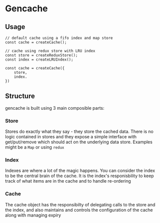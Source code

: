 # Gencache

## Usage

```
// default cache using a fifo index and map store
const cache = createCache();

// cache using redux store with LRU index
const store = createReduxStore();
const index = createLRUIndex();

const cache = createCache({
    store,
    index.
})
```

## Structure

gencache is built using 3 main composible parts:

### Store

Stores do exactly what they say - they store the cached data. There is no logic contained in stores and they expose a simple interface with get/put/remove which should act on the underlying data store. Examples might be a `Map` or using `redux`

### Index

Indexes are where a lot of the magic happens. You can consider the index to be the central brain of the cache. It is the index's responisbility to keep track of what items are in the cache and to handle re-ordering

### Cache

The cache object has the responsibilty of delegating calls to the store and the index, and also maintains and controls the configuration of the cache along with managing expiry
